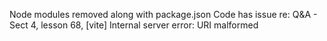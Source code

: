 Node modules removed along with package.json
Code has issue re: Q&A - Sect 4, lesson 68, [vite] Internal server error: URI malformed
